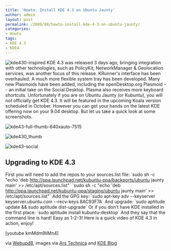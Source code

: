 ```yaml
---
title: 'Howto: Install KDE 4.3 on Ubuntu Jaunty'
author: admin
layout: post
permalink: /2009/08/howto-install-kde-4-3-on-ubuntu-jaunty/
categories:
- Howto
tags:
- KDE 4.3
- KDE4
---
```


![kde430-inspired](http://192.168.1.33/blog2/wp-content/uploads/2009/08/kde430-inspired.png)
KDE 4.3 was released 3 days ago, bringing integration with other technologies, such as PolicyKit, NetworkManager & Geolocation services, was another focus of this release. KRunner's interface has been overhauled. A much more flexible system tray has been developed. Many new Plasmoids have been added, including the openDesktop.org Plasmoid -- an initial take on the Social Desktop. Plasma also receives more keyboard shortcuts.
Unfortunately if you are on Ubuntu Jaunty (or Kubuntu), you will not officially get KDE 4.3\. It will be featured in the upcoming Koala version scheduled in October. However you can get your hands on the latest KDE offering now on your 9.04 desktop. But let us take a quick look at some screenshots.

![kde43-full-thumb-640xauto-7515](http://192.168.1.33/blog2/wp-content/uploads/2009/08/kde43-full-thumb-640xauto-7515.png)

![kde430_thumb](http://192.168.1.33/blog2/wp-content/uploads/2009/08/kde430_thumb.png)

![kde43-social](http://192.168.1.33/blog2/wp-content/uploads/2009/08/kde43-social.png)

## Upgrading to KDE 4.3
First you will need to add the repos to your sources.list file: 
\`sudo sh -c "echo 'deb http://ppa.launchpad.net/kubuntu-ppa/backports/ubuntu jaunty main' \>\> /etc/apt/sources.list"\` 
\`sudo sh -c "echo 'deb http://ppa.launchpad.net/kubuntu-ppa/staging/ubuntu jaunty main' \>\> /etc/apt/sources.list"\`
Add the GPG key: 
\`sudo apt-key adv --keyserver keyserver.ubuntu.com --recv-keys 8AC93F7A\`
And upgrade: 
\`sudo aptitude update && sudo aptitude dist-upgrade\`
Or if you don't have KDE installed in the first place:
\`sudo aptitude install kubuntu-desktop\`
And they say that the command line is hard! Easy as 1-2-3!
Here is a quick video of KDE 4.3 in action, enjoy!

[](http://192.168.1.33/blog2/wp-content/uploads/2009/08/kde43-social.png)\[youtube kmMdm9liMn4\]

via [Webupd8](http://webupd8.blogspot.com/2009/08/install-kde-43-in-ubuntu-jaunty-904.html), images via [Ars Technica](http://arstechnica.com/open-source/reviews/2009/08/hands-on-kde-43-delivers-a-social-desktop.ars) and [KDE Blog](http://dot.kde.org/2009/08/04/kde-430-released-caizen)